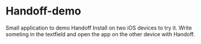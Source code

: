 # Handoff-demo
Small application to demo Handoff
Install on two iOS devices to try it. Write someting in the textfield and open the app on the other device with Handoff.
